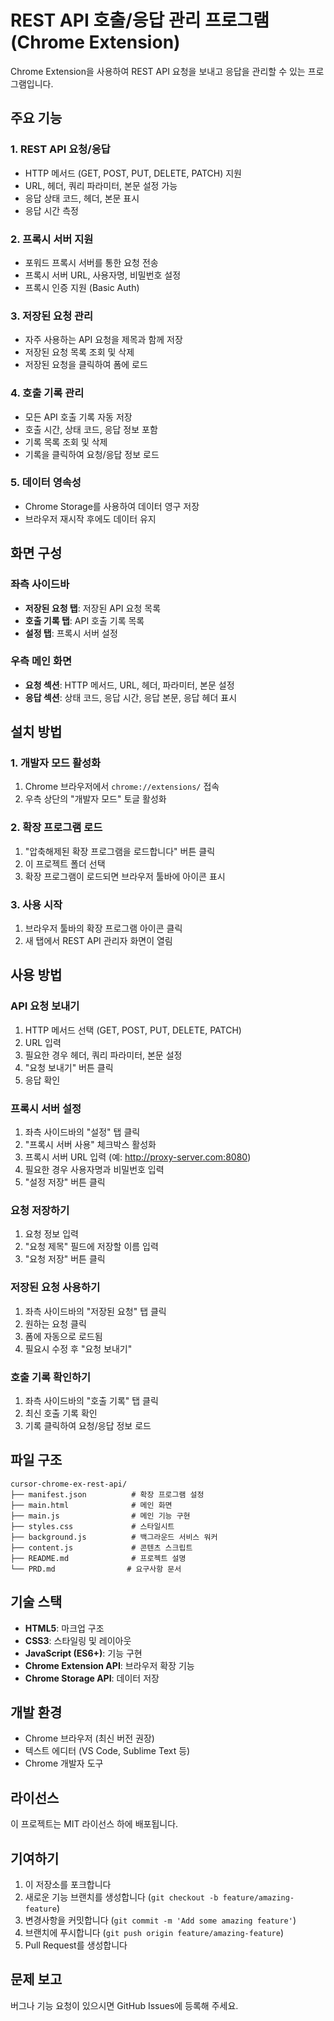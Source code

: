 # REST API 호출/응답 관리 프로그램 (Chrome Extension)

Chrome Extension을 사용하여 REST API 요청을 보내고 응답을 관리할 수 있는 프로그램입니다.

## 주요 기능

### 1. REST API 요청/응답
- HTTP 메서드 (GET, POST, PUT, DELETE, PATCH) 지원
- URL, 헤더, 쿼리 파라미터, 본문 설정 가능
- 응답 상태 코드, 헤더, 본문 표시
- 응답 시간 측정

### 2. 프록시 서버 지원
- 포워드 프록시 서버를 통한 요청 전송
- 프록시 서버 URL, 사용자명, 비밀번호 설정
- 프록시 인증 지원 (Basic Auth)

### 3. 저장된 요청 관리
- 자주 사용하는 API 요청을 제목과 함께 저장
- 저장된 요청 목록 조회 및 삭제
- 저장된 요청을 클릭하여 폼에 로드

### 4. 호출 기록 관리
- 모든 API 호출 기록 자동 저장
- 호출 시간, 상태 코드, 응답 정보 포함
- 기록 목록 조회 및 삭제
- 기록을 클릭하여 요청/응답 정보 로드

### 5. 데이터 영속성
- Chrome Storage를 사용하여 데이터 영구 저장
- 브라우저 재시작 후에도 데이터 유지

## 화면 구성

### 좌측 사이드바
- **저장된 요청 탭**: 저장된 API 요청 목록
- **호출 기록 탭**: API 호출 기록 목록
- **설정 탭**: 프록시 서버 설정

### 우측 메인 화면
- **요청 섹션**: HTTP 메서드, URL, 헤더, 파라미터, 본문 설정
- **응답 섹션**: 상태 코드, 응답 시간, 응답 본문, 응답 헤더 표시

## 설치 방법

### 1. 개발자 모드 활성화
1. Chrome 브라우저에서 `chrome://extensions/` 접속
2. 우측 상단의 "개발자 모드" 토글 활성화

### 2. 확장 프로그램 로드
1. "압축해제된 확장 프로그램을 로드합니다" 버튼 클릭
2. 이 프로젝트 폴더 선택
3. 확장 프로그램이 로드되면 브라우저 툴바에 아이콘 표시

### 3. 사용 시작
1. 브라우저 툴바의 확장 프로그램 아이콘 클릭
2. 새 탭에서 REST API 관리자 화면이 열림

## 사용 방법

### API 요청 보내기
1. HTTP 메서드 선택 (GET, POST, PUT, DELETE, PATCH)
2. URL 입력
3. 필요한 경우 헤더, 쿼리 파라미터, 본문 설정
4. "요청 보내기" 버튼 클릭
5. 응답 확인

### 프록시 서버 설정
1. 좌측 사이드바의 "설정" 탭 클릭
2. "프록시 서버 사용" 체크박스 활성화
3. 프록시 서버 URL 입력 (예: http://proxy-server.com:8080)
4. 필요한 경우 사용자명과 비밀번호 입력
5. "설정 저장" 버튼 클릭

### 요청 저장하기
1. 요청 정보 입력
2. "요청 제목" 필드에 저장할 이름 입력
3. "요청 저장" 버튼 클릭

### 저장된 요청 사용하기
1. 좌측 사이드바의 "저장된 요청" 탭 클릭
2. 원하는 요청 클릭
3. 폼에 자동으로 로드됨
4. 필요시 수정 후 "요청 보내기"

### 호출 기록 확인하기
1. 좌측 사이드바의 "호출 기록" 탭 클릭
2. 최신 호출 기록 확인
3. 기록 클릭하여 요청/응답 정보 로드

## 파일 구조

```
cursor-chrome-ex-rest-api/
├── manifest.json          # 확장 프로그램 설정
├── main.html              # 메인 화면
├── main.js                # 메인 기능 구현
├── styles.css             # 스타일시트
├── background.js          # 백그라운드 서비스 워커
├── content.js             # 콘텐츠 스크립트
├── README.md              # 프로젝트 설명
└── PRD.md                # 요구사항 문서
```

## 기술 스택

- **HTML5**: 마크업 구조
- **CSS3**: 스타일링 및 레이아웃
- **JavaScript (ES6+)**: 기능 구현
- **Chrome Extension API**: 브라우저 확장 기능
- **Chrome Storage API**: 데이터 저장

## 개발 환경

- Chrome 브라우저 (최신 버전 권장)
- 텍스트 에디터 (VS Code, Sublime Text 등)
- Chrome 개발자 도구

## 라이선스

이 프로젝트는 MIT 라이선스 하에 배포됩니다.

## 기여하기

1. 이 저장소를 포크합니다
2. 새로운 기능 브랜치를 생성합니다 (`git checkout -b feature/amazing-feature`)
3. 변경사항을 커밋합니다 (`git commit -m 'Add some amazing feature'`)
4. 브랜치에 푸시합니다 (`git push origin feature/amazing-feature`)
5. Pull Request를 생성합니다

## 문제 보고

버그나 기능 요청이 있으시면 GitHub Issues에 등록해 주세요. 

